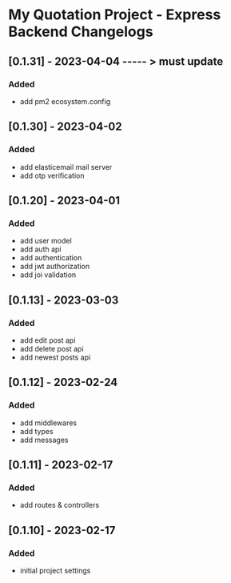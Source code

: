 # My Quotation Project - Express Backend Changelogs

## [0.1.31] - 2023-04-04 ----- > must update

### Added

- add pm2 ecosystem.config

## [0.1.30] - 2023-04-02

### Added

- add elasticemail mail server
- add otp verification

## [0.1.20] - 2023-04-01

### Added

- add user model
- add auth api
- add authentication
- add jwt authorization
- add joi validation

## [0.1.13] - 2023-03-03

### Added

- add edit post api
- add delete post api
- add newest posts api

## [0.1.12] - 2023-02-24

### Added

- add middlewares
- add types
- add messages

## [0.1.11] - 2023-02-17

### Added

- add routes & controllers

## [0.1.10] - 2023-02-17

### Added

- initial project settings